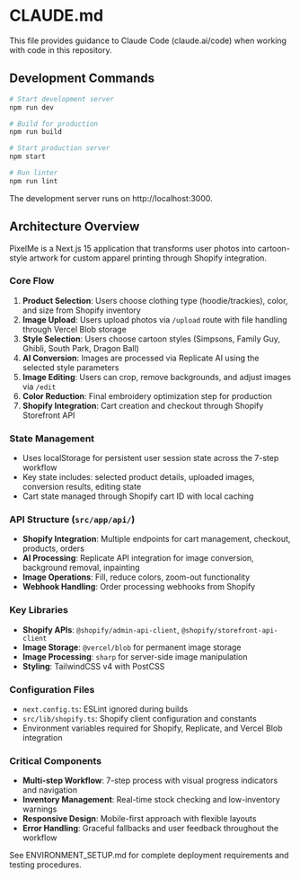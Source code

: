 # CLAUDE.md

This file provides guidance to Claude Code (claude.ai/code) when working with code in this repository.

## Development Commands

```bash
# Start development server
npm run dev

# Build for production
npm run build

# Start production server
npm start

# Run linter
npm run lint
```

The development server runs on http://localhost:3000.

## Architecture Overview

PixelMe is a Next.js 15 application that transforms user photos into cartoon-style artwork for custom apparel printing through Shopify integration.

### Core Flow
1. **Product Selection**: Users choose clothing type (hoodie/trackies), color, and size from Shopify inventory
2. **Image Upload**: Users upload photos via `/upload` route with file handling through Vercel Blob storage
3. **Style Selection**: Users choose cartoon styles (Simpsons, Family Guy, Ghibli, South Park, Dragon Ball)
4. **AI Conversion**: Images are processed via Replicate AI using the selected style parameters
5. **Image Editing**: Users can crop, remove backgrounds, and adjust images via `/edit`
6. **Color Reduction**: Final embroidery optimization step for production
7. **Shopify Integration**: Cart creation and checkout through Shopify Storefront API

### State Management
- Uses localStorage for persistent user session state across the 7-step workflow
- Key state includes: selected product details, uploaded images, conversion results, editing state
- Cart state managed through Shopify cart ID with local caching

### API Structure (`src/app/api/`)
- **Shopify Integration**: Multiple endpoints for cart management, checkout, products, orders
- **AI Processing**: Replicate API integration for image conversion, background removal, inpainting
- **Image Operations**: Fill, reduce colors, zoom-out functionality
- **Webhook Handling**: Order processing webhooks from Shopify

### Key Libraries
- **Shopify APIs**: `@shopify/admin-api-client`, `@shopify/storefront-api-client` 
- **Image Storage**: `@vercel/blob` for permanent image storage
- **Image Processing**: `sharp` for server-side image manipulation
- **Styling**: TailwindCSS v4 with PostCSS

### Configuration Files
- `next.config.ts`: ESLint ignored during builds
- `src/lib/shopify.ts`: Shopify client configuration and constants
- Environment variables required for Shopify, Replicate, and Vercel Blob integration

### Critical Components
- **Multi-step Workflow**: 7-step process with visual progress indicators and navigation
- **Inventory Management**: Real-time stock checking and low-inventory warnings
- **Responsive Design**: Mobile-first approach with flexible layouts
- **Error Handling**: Graceful fallbacks and user feedback throughout the workflow

See ENVIRONMENT_SETUP.md for complete deployment requirements and testing procedures.